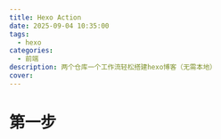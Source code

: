 ```yaml
---
title: Hexo Action
date: 2025-09-04 10:35:00
tags:
  - hexo
categories:
  - 前端
description: 两个仓库一个工作流轻松搭建hexo博客（无需本地）
cover:
---
```


# 第一步
